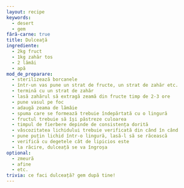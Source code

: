 ```yaml
---
layout: recipe
keywords:
  - desert
  - gem
fără-carne: true
title: Dulceață
ingrediente:
  - 2kg fruct
  - 1kg zahăr tos
  - 2 lămâi
  - apă
mod_de_preparare:
  - sterilizează borcanele
  - într-un vas pune un strat de fructe, un strat de zahăr etc.
  - termină cu un strat de zahăr
  - lasă zahărul să extragă zeamă din fructe timp de 2-3 ore
  - pune vasul pe foc
  - adaugă zeama de lămâie
  - spuma care se formează trebuie îndepărtată cu o lingură
  - fructul trebuie să își păstreze culoarea
  - timpul de fierbere depinde de consistența dorită
  - vâscozitatea lichidului trebuie verificată din când în când
  - pune puțin lichid într-o lingură, lasă-l să se răcească
  - verifică cu degetele cât de lipicios este
  - la răcire, dulceață se va îngroșa
optional:
  - zmeură
  - afine
  - etc.
trivia: ce faci dulceață? gem după tine!
---
```


